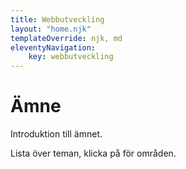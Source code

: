 ```yaml
---
title: Webbutveckling
layout: "home.njk"
templateOverride: njk, md
eleventyNavigation:
    key: webbutveckling
---
```


# Ämne

Introduktion till ämnet.

Lista över teman, klicka på för områden.
